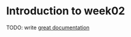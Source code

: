 # Introduction to week02

TODO: write [great documentation](http://jacobian.org/writing/what-to-write/)
